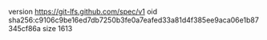 version https://git-lfs.github.com/spec/v1
oid sha256:c9106c9be16ed7db7250b3fe0a7eafed33a81d4f385ee9aca06e1b87345cf86a
size 1613

